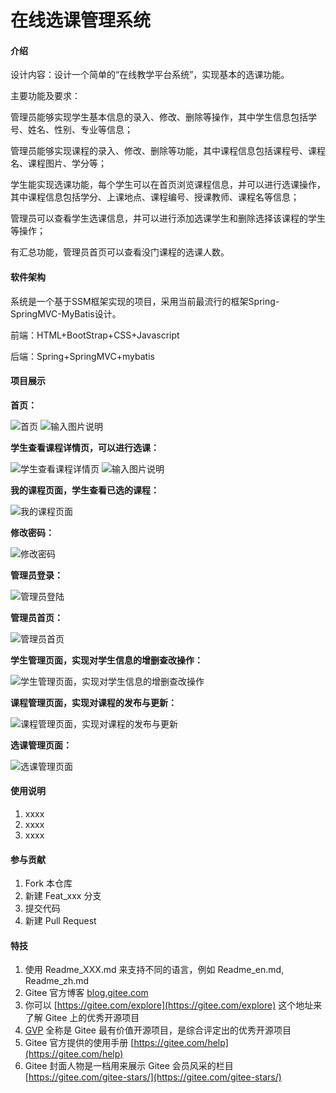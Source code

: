 # 在线选课管理系统

#### 介绍
设计内容：设计一个简单的“在线教学平台系统”，实现基本的选课功能。

主要功能及要求：

管理员能够实现学生基本信息的录入、修改、删除等操作，其中学生信息包括学号、姓名、性别、专业等信息；

管理员能够实现课程的录入、修改、删除等功能，其中课程信息包括课程号、课程名、课程图片、学分等；

学生能实现选课功能，每个学生可以在首页浏览课程信息，并可以进行选课操作，其中课程信息包括学分、上课地点、课程编号、授课教师、课程名等信息；

管理员可以查看学生选课信息，并可以进行添加选课学生和删除选择该课程的学生等操作；

有汇总功能，管理员首页可以查看没门课程的选课人数。



#### 软件架构
系统是一个基于SSM框架实现的项目，采用当前最流行的框架Spring-SpringMVC-MyBatis设计。

前端：HTML+BootStrap+CSS+Javascript	
	
后端：Spring+SpringMVC+mybatis


#### 项目展示
 **首页：** 

![首页](https://images.gitee.com/uploads/images/2020/1014/105259_4b95c8e5_5739681.png "屏幕截图.png")
![输入图片说明](https://images.gitee.com/uploads/images/2020/1014/105402_a6cb4e8e_5739681.png "屏幕截图.png")

 **学生查看课程详情页，可以进行选课：** 

![学生查看课程详情页](https://images.gitee.com/uploads/images/2020/1014/105412_13afd7df_5739681.png "屏幕截图.png")
![输入图片说明](https://images.gitee.com/uploads/images/2020/1014/105431_9a373700_5739681.png "屏幕截图.png")

 **我的课程页面，学生查看已选的课程：** 

![我的课程页面](https://images.gitee.com/uploads/images/2020/1014/105439_26021547_5739681.png "屏幕截图.png")


 **修改密码：** 


![修改密码](https://images.gitee.com/uploads/images/2020/1014/105457_a1ae4da3_5739681.png "屏幕截图.png")


 **管理员登录：** 


![管理员登陆](https://images.gitee.com/uploads/images/2020/1014/105515_44989962_5739681.png "屏幕截图.png")

 **管理员首页：** 

![管理员首页](https://images.gitee.com/uploads/images/2020/1014/105528_9c2c0ec2_5739681.png "屏幕截图.png")

 **学生管理页面，实现对学生信息的增删查改操作：** 

![学生管理页面，实现对学生信息的增删查改操作](https://images.gitee.com/uploads/images/2020/1014/105545_75298320_5739681.png "屏幕截图.png")
 
 **课程管理页面，实现对课程的发布与更新：** 

![课程管理页面，实现对课程的发布与更新](https://images.gitee.com/uploads/images/2020/1014/105627_824ea7b5_5739681.png "屏幕截图.png")

 **选课管理页面：** 

![选课管理页面](https://images.gitee.com/uploads/images/2020/1014/105657_4a9695c6_5739681.png "屏幕截图.png")


#### 使用说明

1.  xxxx
2.  xxxx
3.  xxxx

#### 参与贡献

1.  Fork 本仓库
2.  新建 Feat_xxx 分支
3.  提交代码
4.  新建 Pull Request


#### 特技

1.  使用 Readme\_XXX.md 来支持不同的语言，例如 Readme\_en.md, Readme\_zh.md
2.  Gitee 官方博客 [blog.gitee.com](https://blog.gitee.com)
3.  你可以 [https://gitee.com/explore](https://gitee.com/explore) 这个地址来了解 Gitee 上的优秀开源项目
4.  [GVP](https://gitee.com/gvp) 全称是 Gitee 最有价值开源项目，是综合评定出的优秀开源项目
5.  Gitee 官方提供的使用手册 [https://gitee.com/help](https://gitee.com/help)
6.  Gitee 封面人物是一档用来展示 Gitee 会员风采的栏目 [https://gitee.com/gitee-stars/](https://gitee.com/gitee-stars/)
